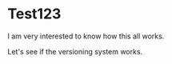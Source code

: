 # Test123

I am very interested to know how this all works.

Let's see if the versioning system works.
